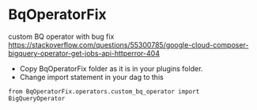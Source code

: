 # BqOperatorFix
custom BQ operator with bug fix
https://stackoverflow.com/questions/55300785/google-cloud-composer-bigquery-operator-get-jobs-api-httperror-404

* Copy BqOperatorFix folder as it is in your plugins folder.
* Change import statement in your dag to this

 ```from BqOperatorFix.operators.custom_bq_operator import BigQueryOperator```
 
 
